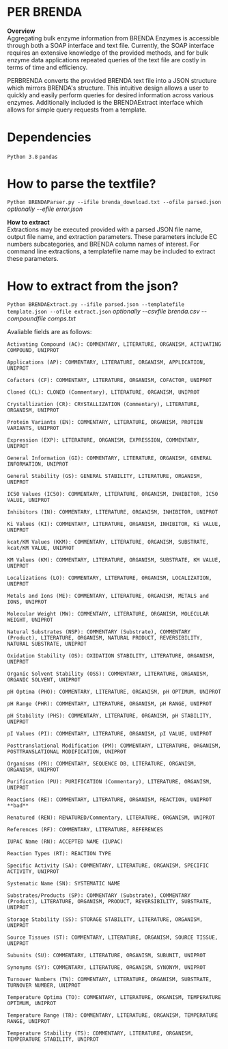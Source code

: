 # PER BRENDA

**Overview**<br>
Aggregating bulk enzyme information from BRENDA Enzymes is accessible through both a SOAP interface and text file. Currently, the SOAP interface requires an extensive knowledge of the provided methods, and for bulk enzyme data applications repeated queries of the text file are costly in terms of time and efficiency.

PERBRENDA converts the provided BRENDA text file into a JSON structure which mirrors BRENDA's structure. This intuitive design allows a user to quickly and easily perform queries for desired information across various enzymes. Additionally included is the BRENDAExtract interface which allows for simple query requests from a template.

# Dependencies
`Python 3.8`
`pandas`

# How to parse the textfile?
`Python BRENDAParser.py --ifile brenda_download.txt --ofile parsed.json` *optionally --efile error.json*

**How to extract**<br>
Extractions may be executed provided with a parsed JSON file name, output file name, and extraction parameters. These parameters include EC numbers subcategories, and BRENDA column names of interest. For command line extractions, a templatefile name may be included to extract these parameters.

# How to extract from the json?
`Python BRENDAExtract.py --ifile parsed.json --templatefile template.json --ofile extract.json` *optionally --csvfile brenda.csv --compoundfile comps.txt* 


Avaliable fields are as follows:

 	Activating Compound (AC): COMMENTARY, LITERATURE, ORGANISM, ACTIVATING COMPOUND, UNIPROT

	Applications (AP): COMMENTARY, LITERATURE, ORGANISM, APPLICATION, UNIPROT

	Cofactors (CF): COMMENTARY, LITERATURE, ORGANISM, COFACTOR, UNIPROT

	Cloned (CL): CLONED (Commentary), LITERATURE, ORGANISM, UNIPROT

	Crystallization (CR): CRYSTALLIZATION (Commentary), LITERATURE, ORGANISM, UNIPROT

	Protein Variants (EN): COMMENTARY, LITERATURE, ORGANISM, PROTEIN VARIANTS, UNIPROT

	Expression (EXP): LITERATURE, ORGANISM, EXPRESSION, COMMENTARY, UNIPROT

	General Information (GI): COMMENTARY, LITERATURE, ORGANISM, GENERAL INFORMATION, UNIPROT

	General Stability (GS): GENERAL STABILITY, LITERATURE, ORGANISM, UNIPROT

	IC50 Values (IC50): COMMENTARY, LITERATURE, ORGANISM, INHIBITOR, IC50 VALUE, UNIPROT

	Inhibitors (IN): COMMENTARY, LITERATURE, ORGANISM, INHIBITOR, UNIPROT

	Ki Values (KI): COMMENTARY, LITERATURE, ORGANISM, INHIBITOR, Ki VALUE, UNIPROT

	kcat/KM Values (KKM): COMMENTARY, LITERATURE, ORGANISM, SUBSTRATE, kcat/KM VALUE, UNIPROT

	KM Values (KM): COMMENTARY, LITERATURE, ORGANISM, SUBSTRATE, KM VALUE, UNIPROT

	Localizations (LO): COMMENTARY, LITERATURE, ORGANISM, LOCALIZATION, UNIPROT

	Metals and Ions (ME): COMMENTARY, LITERATURE, ORGANISM, METALS and IONS, UNIPROT

	Molecular Weight (MW): COMMENTARY, LITERATURE, ORGANISM, MOLECULAR WEIGHT, UNIPROT

	Natural Substrates (NSP): COMMENTARY (Substrate), COMMENTARY (Product), LITERATURE, ORGANISM, NATURAL PRODUCT, REVERSIBILITY, NATURAL SUBSTRATE, UNIPROT

	Oxidation Stability (OS): OXIDATION STABILITY, LITERATURE, ORGANISM, UNIPROT

	Organic Solvent Stability (OSS): COMMENTARY, LITERATURE, ORGANISM, ORGANIC SOLVENT, UNIPROT

	pH Optima (PHO): COMMENTARY, LITERATURE, ORGANISM, pH OPTIMUM, UNIPROT

	pH Range (PHR): COMMENTARY, LITERATURE, ORGANISM, pH RANGE, UNIPROT

	pH Stability (PHS): COMMENTARY, LITERATURE, ORGANISM, pH STABILITY, UNIPROT

	pI Values (PI): COMMENTARY, LITERATURE, ORGANISM, pI VALUE, UNIPROT

	Posttranslational Modification (PM): COMMENTARY, LITERATURE, ORGANISM, POSTTRANSLATIONAL MODIFICATION, UNIPROT

	Organisms (PR): COMMENTARY, SEQUENCE DB, LITERATURE, ORGANISM, ORGANISM, UNIPROT

	Purification (PU): PURIFICATION (Commentary), LITERATURE, ORGANISM, UNIPROT

	Reactions (RE): COMMENTARY, LITERATURE, ORGANISM, REACTION, UNIPROT **bad**

	Renatured (REN): RENATURED/Commentary, LITERATURE, ORGANISM, UNIPROT

	References (RF): COMMENTARY, LITERATURE, REFERENCES

	IUPAC Name (RN): ACCEPTED NAME (IUPAC)

	Reaction Types (RT): REACTION TYPE

	Specific Activity (SA): COMMENTARY, LITERATURE, ORGANISM, SPECIFIC ACTIVITY, UNIPROT

	Systematic Name (SN): SYSTEMATIC NAME

	Substrates/Products (SP): COMMENTARY (Substrate), COMMENTARY (Product), LITERATURE, ORGANISM, PRODUCT, REVERSIBILITY, SUBSTRATE, UNIPROT

	Storage Stability (SS): STORAGE STABILITY, LITERATURE, ORGANISM, UNIPROT

	Source Tissues (ST): COMMENTARY, LITERATURE, ORGANISM, SOURCE TISSUE, UNIPROT

	Subunits (SU): COMMENTARY, LITERATURE, ORGANISM, SUBUNIT, UNIPROT

	Synonyms (SY): COMMENTARY, LITERATURE, ORGANISM, SYNONYM, UNIPROT

	Turnover Numbers (TN): COMMENTARY, LITERATURE, ORGANISM, SUBSTRATE, TURNOVER NUMBER, UNIPROT

	Temperature Optima (TO): COMMENTARY, LITERATURE, ORGANISM, TEMPERATURE OPTIMUM, UNIPROT

	Temperature Range (TR): COMMENTARY, LITERATURE, ORGANISM, TEMPERATURE RANGE, UNIPROT

	Temperature Stability (TS): COMMENTARY, LITERATURE, ORGANISM, TEMPERATURE STABILITY, UNIPROT
